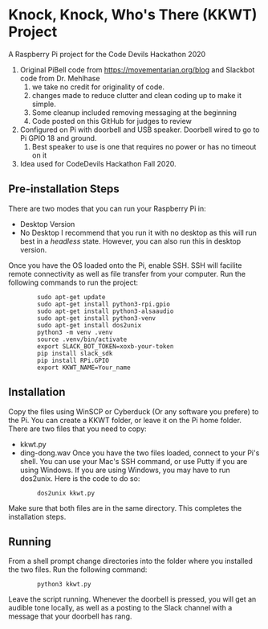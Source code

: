 # Knock, Knock, Who's There (KKWT) Project
A Raspberry Pi project for the Code Devils Hackathon 2020

1. Original PiBell code from https://movementarian.org/blog and Slackbot code from Dr. Mehlhase
    1. we take no credit for originality of code.
    1. changes made to reduce clutter and clean coding up to make it simple.
    1. Some cleanup included removing messaging at the beginning
    1. Code posted on this GitHub for judges to review
1. Configured on Pi with doorbell and USB speaker. Doorbell wired to go to Pi GPIO 18 and ground. 
    1. Best speaker to use is one that requires no power or has no timeout on it
1. Idea used for CodeDevils Hackathon Fall 2020.

## Pre-installation Steps
There are two modes that you can run your Raspberry Pi in:
- Desktop Version
- No Desktop
I recommend that you run it with no desktop as this will run best in a *headless* state. However, you can also run this in desktop version.

Once you have the OS loaded onto the Pi, enable SSH. SSH will facilite remote connectivity as well as file transfer from your computer. Run the following commands to run the project:
````
        sudo apt-get update
        sudo apt-get install python3-rpi.gpio
        sudo apt-get install python3-alsaaudio
        sudo apt-get install python3-venv
        sudo apt-get install dos2unix
        python3 -m venv .venv
        source .venv/bin/activate
        export SLACK_BOT_TOKEN=xoxb-your-token
        pip install slack_sdk
        pip install RPi.GPIO
        export KKWT_NAME=Your_name
````

## Installation
Copy the files using WinSCP or Cyberduck (Or any software you prefere) to the Pi. You can create a KKWT folder, or leave it on the Pi home folder. There are two files that you need to copy:
* kkwt.py
* ding-dong.wav
Once you have the two files loaded, connect to your Pi's shell. You can use your Mac's SSH command, or use Putty if you are using Windows. If you are using Windows, you may have to run dos2unix. Here is the code to do so:
````
        dos2unix kkwt.py
````
Make sure that both files are in the same directory. This completes the installation steps.

## Running
From a shell prompt change directories into the folder where you installed the two files. Run the following command:
````
        python3 kkwt.py
````
Leave the script running. Whenever the doorbell is pressed, you will get an audible tone locally, as well as a posting to the Slack channel with a message that your doorbell has rang.
